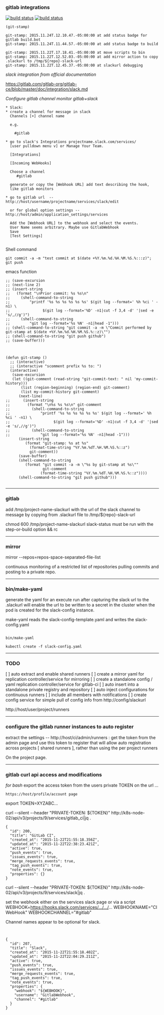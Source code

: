 ### gitlab integrations

[![build status](http://k8s-node-02/ci/projects/3/status.png?ref=master)](http://k8s-node-02/ci/projects/3?ref=master)
[![build status](http://128.107.15.214/ci/projects/8/status.png?ref=master)](http://128.107.15.214/ci/projects/8?ref=master)

```
(git-stamp)

git-stamp: 2015.11.24T.12.10.47.-05:00:00 at add status badge for gitlab build.bot
git-stamp: 2015.11.24T.11.44.57.-05:00:00 at add status badge to build

git-stamp: 2015.11.22T.17.18.41.-05:00:00 at move scripts to bin
git-stamp: 2015.11.22T.12.52.03.-05:00:00 at add mirror action to copy .slackurl to /tmp/${repo}-slack-url
git-stamp: 2015.11.22T.12.45.37.-05:00:00 at slackurl debugging
```

*slack integration from official documentation*

https://gitlab.com/gitlab-org/gitlab-ce/blob/master/doc/integration/slack.md


*Configure gitlab channel monitor gitlab+slack*
```
* Slack:
* create a channel for message in slack
  Channels [+] channel name

  e.g.

    #gitlab

* go to slack's Integrations projectname.slack.com/services/
  [user pulldown menu v] or Manage Your Team.

  [Integrations]

  [Incoming WebHooks]

  Choose a channel
     #gitlab 

  generate or copy the [Webhook URL] add text describing the hook,
  like gitlab monitors

* go to gitlab url  -- http://host/username/projectname/services/slack/edit

  or for global option settings -- http://host/admin/application_settings/services

  Add the [Webhook URL] to the webhook and select the events.
  User Name seems arbitrary. Maybe use GitlabWebhook
  Save
  [Test Settings]


```


Shell command
```
git commit -a -m "test commit at $(date +%Y.%m.%d.%H.%M.%S.%:::z)"; git push
```
emacs function
```
;; (save-excursion
;; (next-line 2)
;; (insert-string 
;;   (format "\nPrior commit: %s %s\n"
;;     (shell-command-to-string
;;         "printf '%s %s %s %s %s %s' $(git log --format=' %h %ci ' -n1) \
;;               $(git log --format='%D' -n1|cut -f 3,4 -d' '|sed -e 's/,//g')")
;;     (shell-command-to-string
;;         "git log --format='%s %N' -n1|head -1")))
;; (shell-command-to-string "git commit -a -m \"Commit performed by git-stamp at $(date +%Y.%m.%d.%H.%M.%S.%::z)\"")
;; (shell-command-to-string "git push github")
;; (save-buffer)))



(defun git-stamp ()
  ;; (interactive)
  ;; (interactive "scomment prefix %s to: ")
  (interactive)
   (save-excursion
   (let ((git-comment (read-string "git-commit-text: " nil 'my-commit-history)))
       (list (region-beginning) (region-end) git-comment)
       (list my-commit-history git-comment)
      (next-line)
;;      (insert-string 
;;        (format "\n%s %s %s\n" git-comment
;;          (shell-command-to-string
;;              "printf '%s %s %s %s %s %s' $(git log --format=' %h %ci ' -n1) \
;;                    $(git log --format='%D' -n1|cut -f 3,4 -d' '|sed -e 's/,//g')")
;;          (shell-command-to-string
;;              "git log --format='%s %N' -n1|head -1")))
      (insert-string 
         (format "git-stamp: %s at %s" 
           (format-time-string "%Y.%m.%dT.%H.%M.%S.%::z")
           git-comment))
      (save-buffer)
      (shell-command-to-string
         (format "git commit -a -m \"%s by git-stamp at %s\"" 
                 git-comment
                (format-time-string "%Y.%m.%dT.%H.%M.%S.%::z"))))
      (shell-command-to-string "git push github")))


```
---
### gitlab

add /tmp/project-name-slackurl with the url of the slack channel to message
by copying from .slackurl file to /tmp/${repo}-slack-url

chmod 600 /tmp/project-name-slackurl
slack-status must be run with the step-or-build option && rc

---
### mirror

mirror --repos=repos-space-separated-file-list

continuous monitoring of a restricted list of repositories pulling
commits and posting to a private repo.


---
### bin/make-yaml

generate the yaml for an execute run after capturing the slack url to
the .slackurl will enable the url to be written to a secret in the
cluster when the pod is created for the slack-config instance.

make-yaml reads the slack-config-template.yaml and writes the
slack-config.yaml


```

bin/make-yaml

kubectl create -f slack-config.yaml 

```


---

### TODO

[ ] auto extract and enable shared runners
[ ] create a mirror yaml for replication controller/service for mirroring
[ ] create a standalone config / yaml replication controller/service for gitlab-ci
[ ] auto insert into a standalone private registry and repository
[ ] auto inject configurations for continuous runners
[ ] include all members with notifications
[ ] create config service for simple pull of config info from http://config/slackurl

http://host/user/project/runners


---
### configure the gitlab runner instances to auto register

extract the settings -- http://host/ci/admin/runners : get the token
from the admin page and use this token to register that will allow
auto registration across projects [ shared runners ], rather than
using the per project runners

On the project page.

---
### gitlab curl api access and modifications

*for bash* export the access token from the users private TOKEN on the url ...

    https://host/profile/account page

export TOKEN=XYZABC...

curl --silent --header "PRIVATE-TOKEN: ${TOKEN}" http://k8s-node-02/api/v3/projects/9/services/gitlab_ci|jq .

```
{
  "id": 200,
  "title": "GitLab CI",
  "created_at": "2015-11-22T21:55:18.356Z",
  "updated_at": "2015-11-22T22:38:23.421Z",
  "active": true,
  "push_events": true,
  "issues_events": true,
  "merge_requests_events": true,
  "tag_push_events": true,
  "note_events": true,
  "properties": {}
}
```

curl --silent --header "PRIVATE-TOKEN: ${TOKEN}" http://k8s-node-02/api/v3/projects/9/services/slack|jq .

set the webhook either on the services slack page or via a script
WEBHOOK=https://hooks.slack.com/services/.../.../...
WEBHOOKNAME="CI WebHook"
WEBHOOKCHANNEL="#gitlab"

Channel names appear to be optional for slack.

```


{
  "id": 207,
  "title": "Slack",
  "created_at": "2015-11-22T21:55:18.402Z",
  "updated_at": "2015-11-22T22:04:29.211Z",
  "active": true,
  "push_events": true,
  "issues_events": true,
  "merge_requests_events": true,
  "tag_push_events": true,
  "note_events": true,
  "properties": {
    "webhook": "${WEBHOOK}",
    "username": "GitlabWebhook",
    "channel": "#gitlab"
  }
}
```
